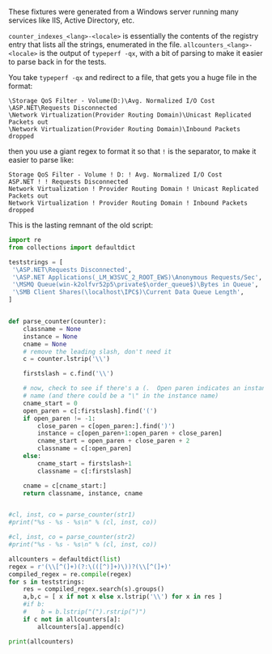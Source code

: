 These fixtures were generated from a Windows server running many services like IIS, Active Directory, etc.

`counter_indexes_<lang>-<locale>` is essentially the contents of the registry entry that lists all the strings, enumerated in the file.
`allcounters_<lang>-<locale>` is the output of `typeperf -qx`, with a bit of parsing to make it easier to parse back in for the tests.

You take `typeperf -qx` and redirect to a file, that gets you a huge file in the format:

```
\Storage QoS Filter - Volume(D:)\Avg. Normalized I/O Cost
\ASP.NET\Requests Disconnected
\Network Virtualization(Provider Routing Domain)\Unicast Replicated Packets out
\Network Virtualization(Provider Routing Domain)\Inbound Packets dropped
```

then you use a giant regex to format it so that `!` is the separator, to make it easier to parse like:

```
Storage QoS Filter - Volume ! D: ! Avg. Normalized I/O Cost
ASP.NET ! ! Requests Disconnected
Network Virtualization ! Provider Routing Domain ! Unicast Replicated Packets out
Network Virtualization ! Provider Routing Domain ! Inbound Packets dropped
```

This is the lasting remnant of the old script:

```python
import re
from collections import defaultdict

teststrings = [
 '\ASP.NET\Requests Disconnected',
 '\ASP.NET Applications(_LM_W3SVC_2_ROOT_EWS)\Anonymous Requests/Sec',
 '\MSMQ Queue(win-k2olfvr52p5\private$\order_queue$)\Bytes in Queue',
 '\SMB Client Shares(\localhost\IPC$)\Current Data Queue Length',
]


def parse_counter(counter):
    classname = None
    instance = None
    cname = None
    # remove the leading slash, don't need it
    c = counter.lstrip('\\')

    firstslash = c.find('\\')

    # now, check to see if there's a (.  Open paren indicates an instance
    # name (and there could be a "\" in the instance name)
    cname_start = 0
    open_paren = c[:firstslash].find('(')
    if open_paren != -1:
        close_paren = c[open_paren:].find(')')
        instance = c[open_paren+1:open_paren + close_paren]
        cname_start = open_paren + close_paren + 2
        classname = c[:open_paren]
    else:
        cname_start = firstslash+1
        classname = c[:firstslash]

    cname = c[cname_start:]
    return classname, instance, cname


#cl, inst, co = parse_counter(str1)
#print("%s - %s - %s\n" % (cl, inst, co))

#cl, inst, co = parse_counter(str2)
#print("%s - %s - %s\n" % (cl, inst, co))

allcounters = defaultdict(list)
regex = r'(\\[^(]+)(?:\(([^)]+)\))?(\\[^(]+)'
compiled_regex = re.compile(regex)
for s in teststrings:
    res = compiled_regex.search(s).groups()
    a,b,c = [ x if not x else x.lstrip('\\') for x in res ]
    #if b:
    #    b = b.lstrip("(").rstrip(")")
    if c not in allcounters[a]:
        allcounters[a].append(c)

print(allcounters)
```

